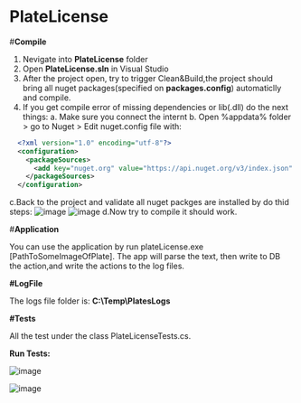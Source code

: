 # PlateLicense

#**Compile**

1. Nevigate into **PlateLicense** folder
2. Open **PlateLicense.sln** in Visual Studio
3. After the project open, try to trigger Clean&Build,the project should bring all nuget packages(specified on **packages.config**) automaticlly and compile.
4. If you get compile error of missing dependencies or lib(.dll) do the next things:
  a. Make sure you connect the internt 
  b. Open %appdata% folder > go to Nuget > Edit nuget.config file with:
  
  ~~~ xml
    <?xml version="1.0" encoding="utf-8"?>
    <configuration>
      <packageSources>
        <add key="nuget.org" value="https://api.nuget.org/v3/index.json" protocolVersion="3" />
      </packageSources>
    </configuration>
~~~
    
   c.Back to the project and validate all nuget packges are installed by do thid steps:
    ![image](https://user-images.githubusercontent.com/88496990/128636342-3a1500b0-9c59-4630-a514-16d65eceae40.png)
    ![image](https://user-images.githubusercontent.com/88496990/128636393-d285bea5-631a-4bbb-8dd4-4bb0c24d0ed4.png)
   d.Now try to compile it should work.
   
 #**Application**
 
 You can use the application by run plateLicense.exe [PathToSomeImageOfPlate].
 The app will parse the text, then write to DB the action,and write the actions to the log files.
 
 **#LogFile**
 
 The logs file folder is: **C:\Temp\PlatesLogs**
 
 **#Tests**
 
 All the test under the class PlateLicenseTests.cs.
 
 **Run Tests:**
 
 ![image](https://user-images.githubusercontent.com/88496990/128636522-48ec9f21-b6e6-4dbe-af42-6140ae1b1d24.png)
 
![image](https://user-images.githubusercontent.com/88496990/128636546-8cb58ac4-1dde-426a-8923-642eb9ccc2f4.png)

    

    
